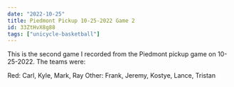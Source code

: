 ```yaml
---
date: "2022-10-25"
title: Piedmont Pickup 10-25-2022 Game 2
id: 33ZtHvX8g88
tags: ["unicycle-basketball"]
---
```


This is the second game I recorded from the Piedmont pickup game on 10-25-2022. The teams were:

Red: Carl, Kyle, Mark, Ray
Other: Frank, Jeremy, Kostye, Lance, Tristan